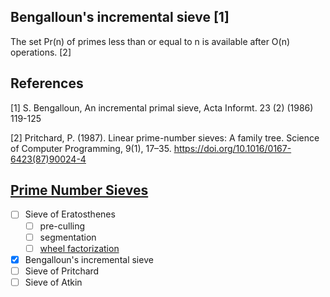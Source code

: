 ## Bengalloun's incremental sieve [1]
  The set Pr(n) of primes less than or equal to n is available after O(n) operations. [2]

## References

[1] S. Bengalloun, An incremental primal sieve, Acta Informt. 23 (2) (1986) 119-125

[2] Pritchard, P. (1987). Linear prime-number sieves: A family tree. Science of Computer Programming, 9(1), 17–35. https://doi.org/10.1016/0167-6423(87)90024-4

## [Prime Number Sieves](https://en.wikipedia.org/wiki/Generation_of_primes)
- [ ] Sieve of Eratosthenes
  - [ ] pre-culling
  - [ ] segmentation
  - [ ] [wheel factorization](https://en.wikipedia.org/wiki/Wheel_factorization)
- [x] Bengalloun's incremental sieve
- [ ] Sieve of Pritchard
- [ ] Sieve of Atkin
